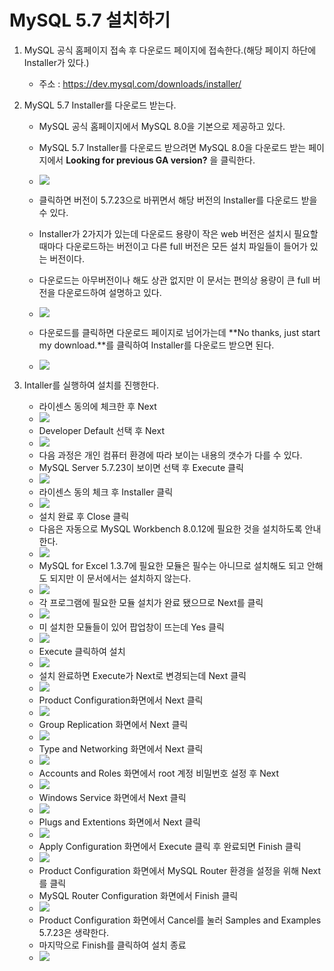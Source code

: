 # MySQL 5.7 설치하기

1. MySQL 공식 홈페이지 접속 후 다운로드 페이지에 접속한다.(해당 페이지 하단에 Installer가 있다.)

   * 주소 : https://dev.mysql.com/downloads/installer/

2. MySQL 5.7 Installer를 다운로드 받는다.

   * MySQL 공식 홈페이지에서 MySQL 8.0을 기본으로 제공하고 있다.
   * MySQL 5.7 Installer를 다운로드 받으려면 MySQL 8.0을 다운로드 받는 페이지에서 **Looking for previous GA version?** 을 클릭한다.

   * ![](img/mysql1.png)
   * 클릭하면 버전이 5.7.23으로 바뀌면서 해당 버전의 Installer를 다운로드 받을 수 있다.
   * Installer가 2가지가 있는데 다운로드 용량이 작은 web 버전은 설치시 필요할 때마다 다운로드하는 버전이고 다른 full 버전은 모든 설치 파일들이 들어가 있는 버전이다. 
   * 다운로드는 아무버전이나 해도 상관 없지만 이 문서는 편의상 용량이 큰 full 버전을 다운로드하여 설명하고 있다.
   * ![](img/mysql2.png)
   * 다운로드를 클릭하면 다운로드 페이지로 넘어가는데 **No thanks, just start my download.**를 클릭하여 Installer를 다운로드 받으면 된다.
   * ![](img/mysql3.png)

3. Intaller를 실행하여 설치를 진행한다. 
   * 라이센스 동의에 체크한 후 Next
   * ![](img/mysql4.png)
   * Developer Default 선택 후 Next
   * ![](img/mysql5.png)
   * 다음 과정은 개인 컴퓨터 환경에 따라 보이는 내용의 갯수가 다를 수 있다.
   * MySQL Server 5.7.23이 보이면 선택 후 Execute 클릭
   * ![](img/mysql6.png)
   * 라이센스 동의 체크 후 Installer 클릭
   * ![](img/mysql7.png)
   * 설치 완료 후 Close 클릭
   * 다음은 자동으로 MySQL Workbench 8.0.12에 필요한 것을 설치하도록 안내한다.
   * ![](img/mysql8.png)
   * MySQL for Excel 1.3.7에 필요한 모듈은 필수는 아니므로 설치해도 되고 안해도 되지만 이 문서에서는 설치하지 않는다.
   * ![](img/mysql9.png)
   * 각 프로그램에 필요한 모듈 설치가 완료 됐으므로 Next를 클릭
   * ![](img/mysql10.png)
   * 미 설치한 모듈들이 있어 팝업창이 뜨는데 Yes 클릭
   * ![](img/mysql11.png)
   * Execute 클릭하여 설치
   * ![](img/mysql12.png)
   * 설치 완료하면 Execute가 Next로 변경되는데 Next 클릭
   * ![](img/mysql13.png)
   * Product Configuration화면에서 Next 클릭
   * ![](img/mysql14.png)
   * Group Replication 화면에서 Next 클릭
   * ![](img/mysql15.png)
   * Type and Networking 화면에서 Next 클릭
   * ![](img/mysql16.png)
   * Accounts and Roles 화면에서 root 계정 비밀번호 설정 후 Next
   * ![](img/mysql17.png)
   * Windows Service 화면에서 Next 클릭
   * ![](img/mysql18.png)
   * Plugs and Extentions 화면에서 Next 클릭
   * ![](img/mysql19.png)
   * Apply Configuration 화면에서 Execute 클릭 후 완료되면 Finish 클릭
   * ![](img/mysql20.png)
   * Product Configuration 화면에서 MySQL Router 환경을 설정을 위해 Next를 클릭
   * MySQL Router Configuration 화면에서 Finish 클릭
   * ![](img/mysql21.png)
   * Product Configuration 화면에서 Cancel를 눌러  Samples and Examples 5.7.23은 생략한다.
   * 마지막으로 Finish를 클릭하여 설치 종료
   * ![](img/mysql22.png)

